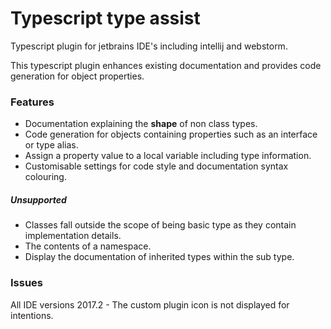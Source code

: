 # Typescript type assist

Typescript plugin for jetbrains IDE's including intellij and webstorm.

This typescript plugin enhances existing documentation and provides code generation for object properties.

### Features

* Documentation explaining the **shape** of non class types.
* Code generation for objects containing properties such as an interface or type alias.
* Assign a property value to a local variable including type information.
* Customisable settings for code style and documentation syntax colouring.

##### Unsupported

* Classes fall outside the scope of being basic type as they contain implementation details.
* The contents of a namespace.
* Display the documentation of inherited types within the sub type.

### Issues

All IDE versions 2017.2 - The custom plugin icon is not displayed for intentions.
